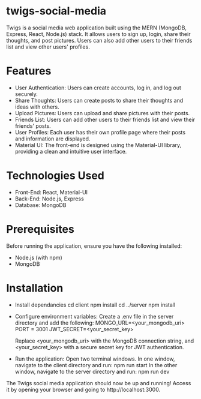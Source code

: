 # twigs-social-media

Twigs is a social media web application built using the MERN (MongoDB, Express, React, Node.js) stack.
It allows users to sign up, login, share their thoughts, and post pictures.
Users can also add other users to their friends list and view other users' profiles.

# Features
- User Authentication: Users can create accounts, log in, and log out securely.
- Share Thoughts: Users can create posts to share their thoughts and ideas with others.
- Upload Pictures: Users can upload and share pictures with their posts.
- Friends List: Users can add other users to their friends list and view their friends' posts.
- User Profiles: Each user has their own profile page where their posts and information are displayed.
- Material UI: The front-end is designed using the Material-UI library, providing a clean and intuitive user interface.

# Technologies Used
- Front-End: React, Material-UI
- Back-End: Node.js, Express
- Database: MongoDB

# Prerequisites
Before running the application, ensure you have the following installed:

- Node.js (with npm)
- MongoDB

# Installation
- Install dependancies
    cd client
    npm install
    cd ../server
    npm install

- Configure environment variables:
    Create a .env file in the server directory and add the following:
    MONGO_URL=<your_mongodb_uri>
    PORT = 3001
    JWT_SECRET=<your_secret_key>

    Replace <your_mongodb_uri> with the MongoDB connection string, and <your_secret_key> with a secure secret key for JWT authentication.

- Run the application:
    Open two terminal windows. In one window, navigate to the client directory and run:
    npm run start
    In the other window, navigate to the server directory and run:
    npm run dev

The Twigs social media application should now be up and running! Access it by opening your browser and going to http://localhost:3000.
